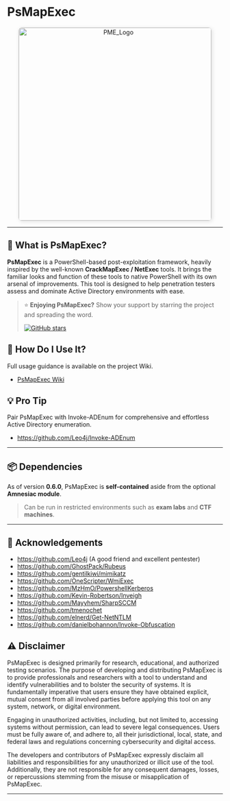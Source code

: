 
# PsMapExec

<p align="center">
  <img src="https://github.com/user-attachments/assets/e471dc70-a4a1-4c5d-8c81-2a67a2927b3a" 
       width="450" 
       alt="PME_Logo"
       style="border:1px solid #ddd; border-radius:8px; box-shadow:2px 2px 10px rgba(0,0,0,0.1);">
</p>

---

## 🚀 What is PsMapExec?

**PsMapExec** is a PowerShell-based post-exploitation framework, heavily inspired by the well-known **CrackMapExec / NetExec** tools. It brings the familiar looks and function of these tools to native PowerShell with its own arsenal of improvements. This tool is designed to help penetration testers assess and dominate Active Directory environments with ease.

> ⭐ **Enjoying PsMapExec?** Show your support by starring the project and spreading the word.
>
> [![GitHub stars](https://img.shields.io/github/stars/The-Viper-One/PsMapExec?style=social)](https://github.com/The-Viper-One/PsMapExec/stargazers)


## 📖 How Do I Use It?

Full usage guidance is available on the project Wiki.

- [PsMapExec Wiki](https://github.com/The-Viper-One/PsMapExec/wiki)

## 💡 Pro Tip

Pair PsMapExec with Invoke-ADEnum for comprehensive and effortless Active Directory enumeration.

- https://github.com/Leo4j/Invoke-ADEnum

---

## 📦 Dependencies

As of version **0.6.0**, PsMapExec is **self-contained** aside from the optional **Amnesiac module**.

> Can be run in restricted environments such as **exam labs** and **CTF machines**.

---

## 🍩 Acknowledgements
* https://github.com/Leo4j (A good friend and excellent pentester)
* https://github.com/GhostPack/Rubeus
* https://github.com/gentilkiwi/mimikatz
* https://github.com/OneScripter/WmiExec
* https://github.com/MzHmO/PowershellKerberos
* https://github.com/Kevin-Robertson/Inveigh
* https://github.com/Mayyhem/SharpSCCM
* https://github.com/tmenochet
* https://github.com/elnerd/Get-NetNTLM
* https://github.com/danielbohannon/Invoke-Obfuscation


## ⚠️ Disclaimer

PsMapExec is designed primarily for research, educational, and authorized testing scenarios. The purpose of developing and distributing PsMapExec is to provide professionals and researchers with a tool to understand and identify vulnerabilities and to bolster the security of systems. It is fundamentally imperative that users ensure they have obtained explicit, mutual consent from all involved parties before applying this tool on any system, network, or digital environment.

Engaging in unauthorized activities, including, but not limited to, accessing systems without permission, can lead to severe legal consequences. Users must be fully aware of, and adhere to, all their jurisdictional, local, state, and federal laws and regulations concerning cybersecurity and digital access.

The developers and contributors of PsMapExec expressly disclaim all liabilities and responsibilities for any unauthorized or illicit use of the tool. Additionally, they are not responsible for any consequent damages, losses, or repercussions stemming from the misuse or misapplication of PsMapExec.

---

